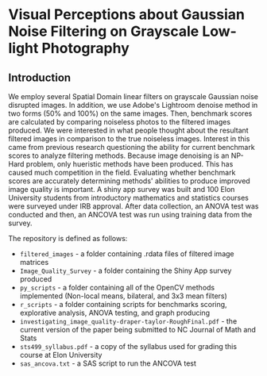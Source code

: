 # Visual Perceptions about Gaussian Noise Filtering on Grayscale Low-light Photography

## Introduction
We employ several Spatial Domain linear filters on grayscale Gaussian noise disrupted images. In addition, we use Adobe's Lightroom denoise method in two forms (50% and 100%) on the same images. Then, benchmark scores are calculated by comparing noiseless photos to the filtered images produced. We were interested in what people thought about the resultant filtered images in comparison to the true noiseless images. Interest in this came from previous research questioning the ability for current benchmark scores to analyze filtering methods. Because image denoising is an NP-Hard problem, only hueristic methods have been produced. This has caused much competition in the field. Evaluating whether benchmark scores are accurately determining methods' abilities to produce improved image quality is important. A shiny app survey was built and 100 Elon University students from introductory mathematics and statistics courses were surveyed under IRB approval. After data collection, an ANOVA test was conducted and then, an ANCOVA test was run using training data from the survey.

The repository is defined as follows:
* `filtered_images` - a folder containing .rdata files of filtered image matrices
* `Image_Quality_Survey` - a folder containing the Shiny App survey produced
* `py_scripts` - a folder containing all of the OpenCV methods implemented (Non-local means, bilateral, and 3x3 mean filters)
* `r_scripts` - a folder containing scripts for benchmarks scoring, explorative analysis, ANOVA testing, and graph producing
* `investigating_image_quality-draper-taylor-RoughFinal.pdf` - the current version of the paper being submitted to NC Journal of Math and Stats
* `sts499_syllabus.pdf` - a copy of the syllabus used for grading this course at Elon University
* `sas_ancova.txt` - a SAS script to run the ANCOVA test
